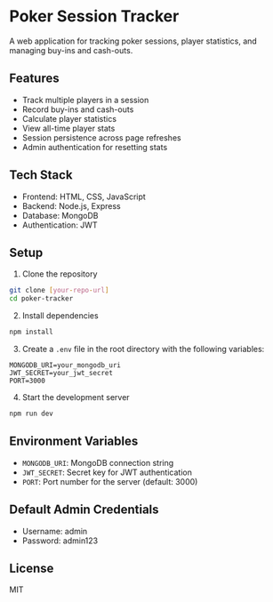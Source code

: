 # Poker Session Tracker

A web application for tracking poker sessions, player statistics, and managing buy-ins and cash-outs.

## Features

- Track multiple players in a session
- Record buy-ins and cash-outs
- Calculate player statistics
- View all-time player stats
- Session persistence across page refreshes
- Admin authentication for resetting stats

## Tech Stack

- Frontend: HTML, CSS, JavaScript
- Backend: Node.js, Express
- Database: MongoDB
- Authentication: JWT

## Setup

1. Clone the repository
```bash
git clone [your-repo-url]
cd poker-tracker
```

2. Install dependencies
```bash
npm install
```

3. Create a `.env` file in the root directory with the following variables:
```
MONGODB_URI=your_mongodb_uri
JWT_SECRET=your_jwt_secret
PORT=3000
```

4. Start the development server
```bash
npm run dev
```

## Environment Variables

- `MONGODB_URI`: MongoDB connection string
- `JWT_SECRET`: Secret key for JWT authentication
- `PORT`: Port number for the server (default: 3000)

## Default Admin Credentials

- Username: admin
- Password: admin123

## License

MIT 